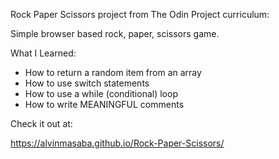 Rock Paper Scissors project from The Odin Project curriculum:

Simple browser based rock, paper, scissors game.

What I Learned:
  - How to return a random item from an array
  - How to use switch statements
  - How to use a while (conditional) loop
  - How to write MEANINGFUL comments

Check it out at:

https://alvinmasaba.github.io/Rock-Paper-Scissors/

